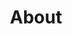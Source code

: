 ---
title: "About"
seo_options:
  description: 
  featured_image:
  og_type: 
  canonical_link:
hero:
  title: "Our Company"
  background_image: "/images/bg/home-2.jpg"
content_blocks:
  - _bookshop_name: "start"
    preheading: "What we are"
    heading: "We are a dynamic team of creative people"
    text: "We provide consulting services in the area of IFRS and management reporting, helping companies to reach their highest level. We optimize business processes, making them easier."
    image_path: "/images/bg/home-7.jpg"
    button:
      text: "Get started"
      url: "/contact/"
  - _bookshop_name: "numbers"
    sections:
      - title: "Our Mission"
        text: "llum similique ducimus accusamus laudantium praesentium, impedit quaerat, itaque maxime sunt deleniti voluptas distinctio."
      - title: "Vision"
        text: "llum similique ducimus accusamus laudantium praesentium, impedit quaerat, itaque maxime sunt deleniti voluptas distinctio."
      - title: "Our Approach"
        text: "llum similique ducimus accusamus laudantium praesentium, impedit quaerat, itaque maxime sunt deleniti voluptas distinctio."
  - _bookshop_name: "counter_dark"
    numbers:
      - icon: "ti-check"
        number: 1730
        suffix: "+"
        text: "Projects Done"
      - icon: "ti-flag"
        number: 125
        suffix: "M"
        text: "Users Worldwide"
      - icon: "ti-layers"
        number: 39
        suffix: ""
        text: "Available Countries"
      - icon: "ti-medall"
        number: 14
        suffix: ""
        text: "Awards Won"
  - _bookshop_name: "team"
    preheading: "Our Team"
    heading: "Expert Team member to get best service"
    people:
      - name: "David Spensor"
        image: "/images/team/team-1.jpg"
        role: "Project Manager"
        facebook: "themefisher"
        twitter: "themefisher"
        instagram: "themefisher"
        linkedin: "themefisher"
      - name: "Jason Roy"
        image: "/images/team/team-2.jpg"
        role: "UI/UX Designer"
        facebook: "themefisher"
        twitter: "themefisher"
        instagram: "themefisher"
        linkedin: "themefisher"
      - name: "Henry Oswald"
        image: "/images/team/team-3.jpg"
        role: "Developer"
        facebook: "themefisher"
        twitter: "themefisher"
        instagram: "themefisher"
        linkedin: "themefisher"
      - name: "David Williams"
        image: "/images/team/team-4.jpg"
        role: "Senior Marketer"
        facebook: "themefisher"
        twitter: "themefisher"
        instagram: "themefisher"
        linkedin: "themefisher"
      - name: "Peter Odin"
        image: "/images/team/team-5.jpg"
        role: "App Developer"
        facebook: "themefisher"
        twitter: "themefisher"
        instagram: "themefisher"
        linkedin: "themefisher"
      - image: "/images/team/team-6.jpg"
        name: "David Spensor"
        role: "Project Manager"
        facebook: "themefisher"
        twitter: "themefisher"
        instagram: "themefisher"
        linkedin: "themefisher"
---